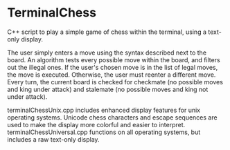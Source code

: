 # TerminalChess
C++ script to play a simple game of chess within the terminal, using a text-only display.

The user simply enters a move using the syntax described next to the board. An algorithm tests every possible move
within the board, and filters out the illegal ones. If the user's chosen move is in the list of legal moves, the
move is executed. Otherwise, the user must reenter a different move. Every turn, the current board is checked for
checkmate (no possible moves and king under attack) and stalemate (no possible moves and king not under attack).

terminalChessUnix.cpp includes enhanced display features for unix operating systems. Unicode chess characters and
escape sequences are used to make the display more colorful and easier to interpret. terminalChessUniversal.cpp
functions on all operating systems, but includes a raw text-only display.
